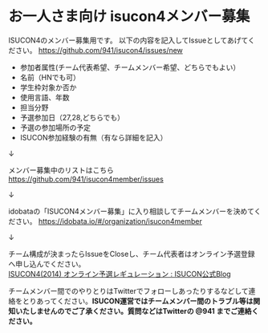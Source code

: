 お一人さま向け isucon4メンバー募集
=======

ISUCON4のメンバー募集用です。
以下の内容を記入してIssueとしてあげてください。
https://github.com/941/isucon4/issues/new

- 参加者属性(チーム代表希望、チームメンバー希望、どちらでもよい）
- 名前（HNでも可）
- 学生枠対象か否か
- 使用言語、年数
- 担当分野
- 予選参加日（27,28,どちらでも）
- 予選の参加場所の予定
- ISUCON参加経験の有無（有なら詳細を記入）


↓ 

メンバー募集中のリストはこちら  
https://github.com/941/isucon4member/issues

↓ 

idobataの「ISUCON4メンバー募集」に入り相談してチームメンバーを決めてください。
https://idobata.io/#/organization/isucon4member


↓

チーム構成が決まったらIssueをCloseし、チーム代表者はオンライン予選登録へ申し込んでください。  
<a href="http://isucon.net/archives/39979344.html">ISUCON4(2014) オンライン予選レギュレーション : ISUCON公式Blog</a>


チームメンバー間でのやりとりはTwitterでフォローしあったりするなどして連絡をとりあってください。<b>ISUCON運営ではチームメンバー間のトラブル等は関知いたしませんのでご了承ください。質問などはTwitterの @941 までご連絡ください。</b>
